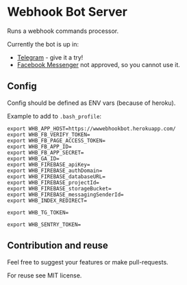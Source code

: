 # Webhook Bot Server

Runs a webhook commands processor.

Currently the bot is up in:
- [Telegram](https://t.me/wwwebhook_bot) - give it a try!
- [Facebook Messenger](https://m.me/webhookbot) not approved, so you cannot use it.


## Config 

Config should be defined as ENV vars (because of heroku).

Example to add to `.bash_profile`:
```
export WHB_APP_HOST=https://wwwebhookbot.herokuapp.com/
export WHB_FB_VERIFY_TOKEN=
export WHB_FB_PAGE_ACCESS_TOKEN=
export WHB_FB_APP_ID=
export WHB_FB_APP_SECRET=
export WHB_GA_ID=
export WHB_FIREBASE_apiKey=
export WHB_FIREBASE_authDomain=
export WHB_FIREBASE_databaseURL=
export WHB_FIREBASE_projectId=
export WHB_FIREBASE_storageBucket=
export WHB_FIREBASE_messagingSenderId=
export WHB_INDEX_REDIRECT=

export WHB_TG_TOKEN=

export WHB_SENTRY_TOKEN=
```


## Contribution and reuse

Feel free to suggest your features or make pull-requests.

For reuse see MIT license.